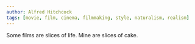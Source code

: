 ```yaml
---
author: Alfred Hitchcock
tags: [movie, film, cinema, filmmaking, style, naturalism, realism]
---
```

Some films are slices of life. Mine are slices of cake.